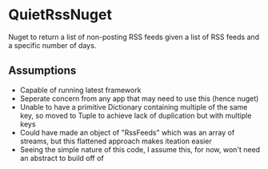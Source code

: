 # QuietRssNuget
Nuget to return a list of non-posting RSS feeds given a list of RSS feeds and a specific number of days. 

## Assumptions
- Capable of running latest framework
- Seperate concern from any app that may need to use this (hence nuget)
- Unable to have a primitive Dictionary containing multiple of the same key, so moved to Tuple to achieve lack of duplication but with multiple keys
 - Could have made an object of "RssFeeds" which was an array of streams, but this flattened approach makes iteation easier
 - Seeing the simple nature of this code, I assume this, for now, won't need an abstract to build off of
